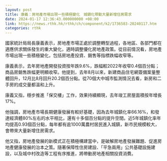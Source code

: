 ```yaml
---
layout: post
title: 康義：房地產市場出現一些積極變化　城鎮化帶動大量新增住房需求
date: 2024-01-17 12:36:43.000000000 +08:00
link: https://news.rthk.hk/rthk/ch/component/k2/1736583-20240117.htm
categories: rthk
---
```


國家統計局局長康義表示，房地產市場正處於調整轉型過程，各地區、各部門都在適應供求關係發生的重大變化，適時調整優化房地產政策。從目前情況看，房地產市場出現一些積極變化，包括房地產投資、銷售等指標跌幅收窄等。

康義表示，去年房地產開發投資按年跌9.6%，跌幅較2022年收窄0.4個百分點；商品房銷售跌幅更明顯收窄。他提到，去年8月以來，新建商品住宅網簽備案量整體回升，12月比8月回升20.2個百分點。從70個大中城市監測情況去看，新房和二手房的成交量都溫和上升。

康義又指，穩步推進「保交樓」工作，效果持續顯現，去年竣工房屋面積按年增長17%。

他強調，房地產市場長期健康發展有較好基礎，因為去年城鎮化率66.16%，和發達經濟體80%左右的水平相比，還有十多個百分點的提升空間。近5年城鎮化率年均提高0.93個百分點，每年都有逾1000萬農村居民進入城鎮，新市民規模較大，會帶來大量新增住房需求。

他又指，房地產發展的新模式正在積極構建當中，是破解房地產發展難題、促進房地產健康發展的治本之策。隨著保障性住房建設、「平急兩用」公共基礎設施建設，以及城中村改造等工程有序推進，將帶動房地產相關投資消費。

